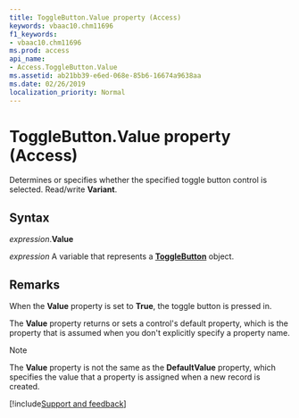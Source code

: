 ```yaml
---
title: ToggleButton.Value property (Access)
keywords: vbaac10.chm11696
f1_keywords:
- vbaac10.chm11696
ms.prod: access
api_name:
- Access.ToggleButton.Value
ms.assetid: ab21bb39-e6ed-068e-85b6-16674a9638aa
ms.date: 02/26/2019
localization_priority: Normal
---
```



# ToggleButton.Value property (Access)

Determines or specifies whether the specified toggle button control is selected. Read/write **Variant**.


## Syntax

_expression_.**Value**

_expression_ A variable that represents a **[ToggleButton](Access.ToggleButton.md)** object.


## Remarks

When the **Value** property is set to **True**, the toggle button is pressed in.

The **Value** property returns or sets a control's default property, which is the property that is assumed when you don't explicitly specify a property name.

> [!NOTE] 
> The **Value** property is not the same as the **DefaultValue** property, which specifies the value that a property is assigned when a new record is created.




[!include[Support and feedback](~/includes/feedback-boilerplate.md)]
